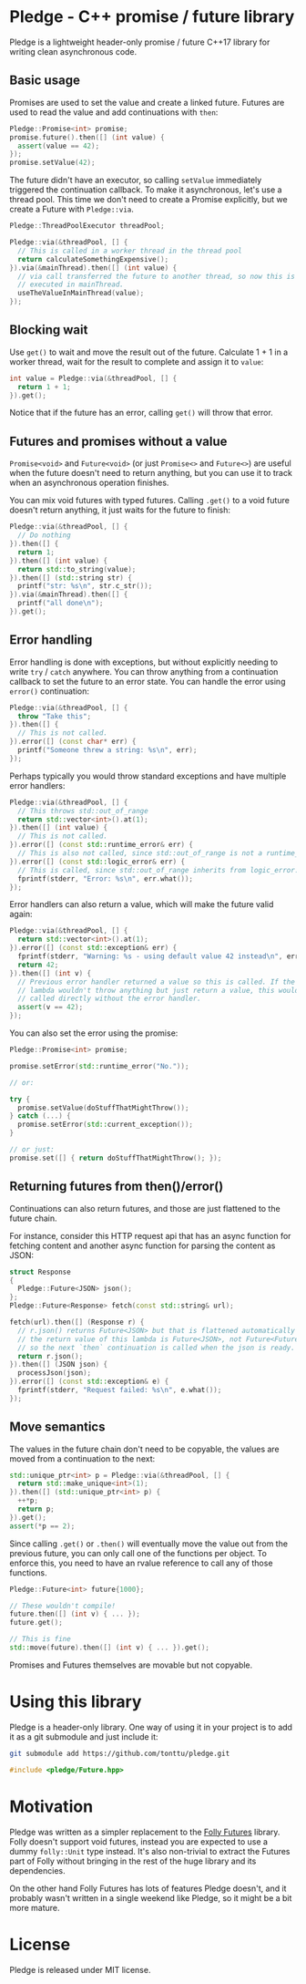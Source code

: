 # Pledge - C++ promise / future library

Pledge is a lightweight header-only promise / future C++17 library for writing
clean asynchronous code.

## Basic usage

Promises are used to set the value and create a linked future. Futures are used
to read the value and add continuations with `then`:

```c++
Pledge::Promise<int> promise;
promise.future().then([] (int value) {
  assert(value == 42);
});
promise.setValue(42);
```

The future didn't have an executor, so calling `setValue` immediately triggered
the continuation callback. To make it asynchronous, let's use a thread pool.
This time we don't need to create a Promise explicitly, but we create a Future
with `Pledge::via`.

```c++
Pledge::ThreadPoolExecutor threadPool;

Pledge::via(&threadPool, [] {
  // This is called in a worker thread in the thread pool
  return calculateSomethingExpensive();
}).via(&mainThread).then([] (int value) {
  // via call transferred the future to another thread, so now this is
  // executed in mainThread.
  useTheValueInMainThread(value);
});
```

## Blocking wait

Use `get()` to wait and move the result out of the future. Calculate 1 + 1
in a worker thread, wait for the result to complete and assign it to `value`:

```c++
int value = Pledge::via(&threadPool, [] {
  return 1 + 1;
}).get();
```

Notice that if the future has an error, calling `get()` will throw that error.

## Futures and promises without a value

`Promise<void>` and `Future<void>` (or just `Promise<>` and `Future<>`) are
useful when the future doesn't need to return anything, but you can use it to
track when an asynchronous operation finishes.

You can mix void futures with typed futures. Calling `.get()` to a void future
doesn't return anything, it just waits for the future to finish:

```c++
Pledge::via(&threadPool, [] {
  // Do nothing
}).then([] {
  return 1;
}).then([] (int value) {
  return std::to_string(value);
}).then([] (std::string str) {
  printf("str: %s\n", str.c_str());
}).via(&mainThread).then([] {
  printf("all done\n");
}).get();
```

## Error handling

Error handling is done with exceptions, but without explicitly needing to write
`try` / `catch` anywhere. You can throw anything from a continuation callback
to set the future to an error state. You can handle the error using `error()`
continuation:

```c++
Pledge::via(&threadPool, [] {
  throw "Take this";
}).then([] {
  // This is not called.
}).error([] (const char* err) {
  printf("Someone threw a string: %s\n", err);
});
```

Perhaps typically you would throw standard exceptions and have multiple error
handlers:

```c++
Pledge::via(&threadPool, [] {
  // This throws std::out_of_range
  return std::vector<int>().at(1);
}).then([] (int value) {
  // This is not called.
}).error([] (const std::runtime_error& err) {
  // This is also not called, since std::out_of_range is not a runtime_error.
}).error([] (const std::logic_error& err) {
  // This is called, since std::out_of_range inherits from logic_error.
  fprintf(stderr, "Error: %s\n", err.what());
});
```

Error handlers can also return a value, which will make the future valid again:

```c++
Pledge::via(&threadPool, [] {
  return std::vector<int>().at(1);
}).error([] (const std::exception& err) {
  fprintf(stderr, "Warning: %s - using default value 42 instead\n", err.what());
  return 42;
}).then([] (int v) {
  // Previous error handler returned a value so this is called. If the first
  // lambda wouldn't throw anything but just return a value, this would be
  // called directly without the error handler.
  assert(v == 42);
});
```

You can also set the error using the promise:

```c++
Pledge::Promise<int> promise;

promise.setError(std::runtime_error("No."));

// or:

try {
  promise.setValue(doStuffThatMightThrow());
} catch (...) {
  promise.setError(std::current_exception());
}

// or just:
promise.set([] { return doStuffThatMightThrow(); });
```

## Returning futures from then()/error()

Continuations can also return futures, and those are just flattened to
the future chain.

For instance, consider this HTTP request api that has an async function for
fetching content and another async function for parsing the content as JSON:

```c++
struct Response
{
  Pledge::Future<JSON> json();
};
Pledge::Future<Response> fetch(const std::string& url);

fetch(url).then([] (Response r) {
  // r.json() returns Future<JSON> but that is flattened automatically and
  // the return value of this lambda is Future<JSON>, not Future<Future<JSON>>,
  // so the next `then` continuation is called when the json is ready.
  return r.json();
}).then([] (JSON json) {
  processJson(json);
}).error([] (const std::exception& e) {
  fprintf(stderr, "Request failed: %s\n", e.what());
});
```

## Move semantics

The values in the future chain don't need to be copyable, the values are moved
from a continuation to the next:

```c++
std::unique_ptr<int> p = Pledge::via(&threadPool, [] {
  return std::make_unique<int>(1);
}).then([] (std::unique_ptr<int> p) {
  ++*p;
  return p;
}).get();
assert(*p == 2);
```

Since calling `.get()` or `.then()` will eventually move the value out from the
previous future, you can only call one of the functions per object. To enforce
this, you need to have an rvalue reference to call any of those functions.

```c++
Pledge::Future<int> future{1000};

// These wouldn't compile!
future.then([] (int v) { ... });
future.get();

// This is fine
std::move(future).then([] (int v) { ... }).get();
```

Promises and Futures themselves are movable but not copyable.

# Using this library

Pledge is a header-only library. One way of using it in your project is to add
it as a git submodule and just include it:

```sh
git submodule add https://github.com/tonttu/pledge.git
```

```c++
#include <pledge/Future.hpp>
```

# Motivation

Pledge was written as a simpler replacement to the
[Folly Futures](https://github.com/facebook/folly/blob/main/folly/docs/Futures.md)
library. Folly doesn't support void futures, instead you are expected to use a
dummy `folly::Unit` type instead. It's also non-trivial to extract the Futures
part of Folly without bringing in the rest of the huge library and its
dependencies.

On the other hand Folly Futures has lots of features Pledge doesn't, and it
probably wasn't written in a single weekend like Pledge, so it might be a bit
more mature.

# License

Pledge is released under MIT license.

